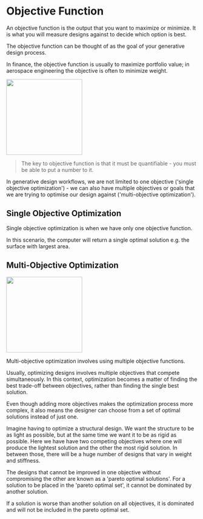 # Objective Function

An objective function is the output that you want to maximize or minimize. It is what you will measure designs against to decide which option is best. 

The objective function can be thought of as the goal of your generative design process. 

In finance, the objective function is usually to maximize portfolio value; in aerospace engineering the objective is often to minimize weight.

<img src="../../assets/deeper/objectivefunction1.png" style="width:200px;"/>

> The key to objective function is that it must be quantifiable - you must be able to put a number to it.

In generative design workflows, we are not limited to one objective \('single objective optimization'\) - we can also have multiple objectives or goals that we are trying to optimise our design against \('multi-objective optimization'\).

## Single Objective Optimization

Single objective optimization is when we have only one objective function. 

In this scenario, the computer will return a single optimal solution e.g. the surface with largest area.

## Multi-Objective Optimization

<img src="../../assets/deeper/objectivefunction2.png" style="width:200px;"/>

Multi-objective optimization involves using multiple objective functions. 

Usually, optimizing designs involves multiple objectives that compete simultaneously. In this context, optimization becomes a matter of finding the best trade-off between objectives, rather than finding the single best solution. 

Even though adding more objectives makes the optimization process more complex, it also means the designer can choose from a set of optimal solutions instead of just one.

Imagine having to optimize a structural design. We want the structure to be as light as possible, but at the same time we want it to be as rigid as possible. Here we have have two competing objectives where one will produce the lightest solution and the other the most rigid solution. In between those, there will be a huge number of designs that vary in weight and stiffness. 

The designs that cannot be improved in one objective without compromising the other are known as a 'pareto optimal solutions'. For a solution to be placed in the 'pareto optimal set', it cannot be dominated by another solution. 

If a solution is worse than another solution on all objectives, it is dominated and will not be included in the pareto optimal set.

